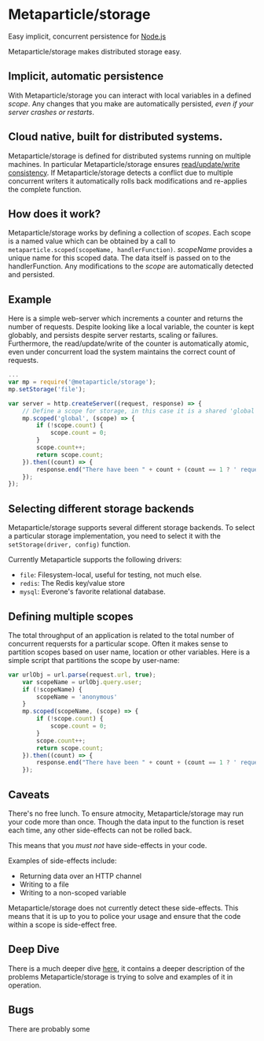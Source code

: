 # Metaparticle/storage
Easy implicit, concurrent persistence for [Node.js](https://nodejs.org)

Metaparticle/storage makes distributed storage easy.

## Implicit, automatic persistence
With Metaparticle/storage you can interact with local variables in a defined _scope_. Any changes
that you make are automatically persisted, _even if your server crashes or restarts_.

## Cloud native, built for distributed systems.
Metaparticle/storage is defined for distributed systems running on multiple machines. In particular
Metaparticle/storage ensures [read/update/write consistency](https://en.wikipedia.org/wiki/Read-modify-write).
If Metaparticle/storage detects a conflict due to multiple concurrent writers it automatically rolls back
modifications and re-applies the complete function.

## How does it work?
Metaparticle/storage works by defining a collection of _scopes_. Each scope is a named value which can be
obtained by a call to `metaparticle.scoped(scopeName, handlerFunction)`. _scopeName_ provides a unique name
for this scoped data. The data itself is passed on to the handlerFunction. Any modifications to the _scope_
are automatically detected and persisted.

## Example
Here is a simple web-server which increments a counter and returns the number of requests. Despite looking
like a local variable, the counter is kept globably, and persists despite server restarts, scaling or failures.
Furthermore, the read/update/write of the counter is automatically atomic, even under concurrent load the
system maintains the correct count of requests.

```js
...
var mp = require('@metaparticle/storage');
mp.setStorage('file');

var server = http.createServer((request, response) => {
    // Define a scope for storage, in this case it is a shared 'global' scope.
    mp.scoped('global', (scope) => {
        if (!scope.count) {
            scope.count = 0;
        }
        scope.count++;
        return scope.count;
    }).then((count) => {
        response.end("There have been " + count + (count == 1 ? ' request.' :  ' requests.'));
    });
});
```

## Selecting different storage backends
Metaparticle/storage supports several different storage backends. To select a particular storage
implementation, you need to select it with the `setStorage(driver, config)` function.

Currently Metaparticle supports the following drivers:
   * `file`: Filesystem-local, useful for testing, not much else.
   * `redis`: The Redis key/value store
   * `mysql`: Everone's favorite relational database.

## Defining multiple scopes
The total throughput of an application is related to the total number of concurrent requersts for a particular
scope. Often it makes sense to partition scopes based on user name, location or other variables. Here is a simple
script that partitions the scope by user-name:

```js
var urlObj = url.parse(request.url, true);
    var scopeName = urlObj.query.user;
    if (!scopeName) {
        scopeName = 'anonymous'
    }
    mp.scoped(scopeName, (scope) => {
        if (!scope.count) {
            scope.count = 0;
        }
        scope.count++;
        return scope.count;
    }).then((count) => {
        response.end("There have been " + count + (count == 1 ? ' request.' :  ' requests.'));
    });
```

## Caveats
There's no free lunch. To ensure atmocity, Metaparticle/storage may run your code more than once. Though the data input to the function is reset each time, any other side-effects can not be rolled back.

This means that you _must not_ have side-effects in your code.

Examples of side-effects include:
   * Returning data over an HTTP channel
   * Writing to a file
   * Writing to a non-scoped variable

Metaparticle/storage does not currently detect these side-effects. This means that it is up to you to police your usage and ensure that the code within a scope is side-effect free.

## Deep Dive
There is a much deeper dive [here](details.md), it contains a deeper description of the problems Metaparticle/storage is trying to solve and examples of it in operation.

## Bugs
There are probably some
